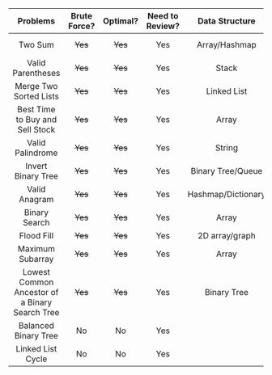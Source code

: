 | Problems                                       | Brute Force? |    Optimal?     | Need to Review?  | Data Structure  | Algorithm   | Strategy     |
| :----:                                         |    :----:    |     :----:      |   :----:         |   :----:        | :----:      | :----:       |
| Two Sum                                        |  ~~Yes~~     |   ~~Yes~~       |    Yes           |  Array/Hashmap  | Linear Scan |  N/A         |
| Valid Parentheses                              |  ~~Yes~~     |   ~~Yes~~       |    Yes           |  Stack          | Linear Scan |  N/A         |
| Merge Two Sorted Lists                         |  ~~Yes~~     |   ~~Yes~~       |    Yes           |  Linked List    | Linear Scan |  N/A         |
| Best Time to Buy and Sell Stock                |  ~~Yes~~     |   ~~Yes~~       |    Yes           |  Array          | Linear Scan | Two Pointers |
| Valid Palindrome                               |  ~~Yes~~     |   ~~Yes~~       |    Yes           |  String         | Linear Scan | Two Pointers |
| Invert Binary Tree                             |  ~~Yes~~     |   ~~Yes~~       |    Yes           | Binary Tree/Queue | DFS       | Recursion    |
| Valid Anagram                                  |  ~~Yes~~     |   ~~Yes~~       |    Yes           | Hashmap/Dictionary | Linear Scan| N/A        |
| Binary Search                                  |  ~~Yes~~     |   ~~Yes~~       |    Yes           | Array           | Binary Search | N/A        |
| Flood Fill                                     |  ~~Yes~~     |   ~~Yes~~       |    Yes           | 2D array/graph  | DFS         | Recursion    |
| Maximum Subarray                               |  ~~Yes~~     |   ~~Yes~~       |    Yes           | Array           | Kadane's   | Sliding Window|
| Lowest Common Ancestor of a Binary Search Tree |  ~~Yes~~     |   ~~Yes~~       |    Yes           | Binary Tree     | Linear Scan  | N/A         |
| Balanced Binary Tree                           |      No      |   No            |    Yes           |
| Linked List Cycle                              |      No      |   No            |    Yes           |
